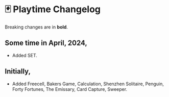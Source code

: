 # 🃏 Playtime Changelog

Breaking changes are in **bold**.

## Some time in April, 2024,

- Added SET.

## Initially,

- Added Freecell, Bakers Game, Calculation, Shenzhen Solitaire, Penguin, Forty
  Fortunes, The Emissary, Card Capture, Sweeper.
